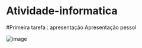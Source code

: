 # Atividade-informatica


#Primeira tarefa : apresentação 
Apresentação pessol 

![image](https://github.com/user-attachments/assets/6dacf737-43de-46a0-84ff-4391a2a0249c)


